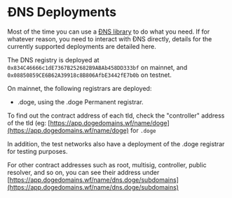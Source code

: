 # ĐNS Deployments

Most of the time you can use a [ĐNS library](dapp-developer-guide/dns-libraries.md) to do what you need. If for whatever reason, you need to interact with ĐNS directly, details for the currently supported deployments are detailed here.

The DNS registry is deployed at `0x834C46666c1dE7367B252682B9ABAb458DD333bf` on mainnet, and `0x08850859CE6B62A39918c8B806AfbE3442fE7b0b` on testnet.

On mainnet, the following registrars are deployed:

* .doge, using the .doge Permanent registrar.

To find out the contract address of each tld, check the "controller" address of the tld \(eg: [https://app.dogedomains.wf/name/doge](https://app.dogedomains.wf/name/doge) for `.doge`

In addition, the test networks also have a deployment of the .doge registrar for testing purposes.

For other contract addresses such as root, multisig, controller, public resolver, and so on, you can see their address under [https://app.dogedomains.wf/name/dns.doge/subdomains](https://app.dogedomains.wf/name/dns.doge/subdomains)
